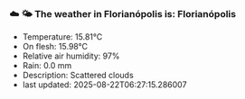 ### ☁️ 🌤️  The weather in Florianópolis is: Florianópolis

- Temperature: 15.81°C
- On flesh: 15.98°C
- Relative air humidity: 97%
- Rain: 0.0 mm
- Description: Scattered clouds
- last updated: 2025-08-22T06:27:15.286007
